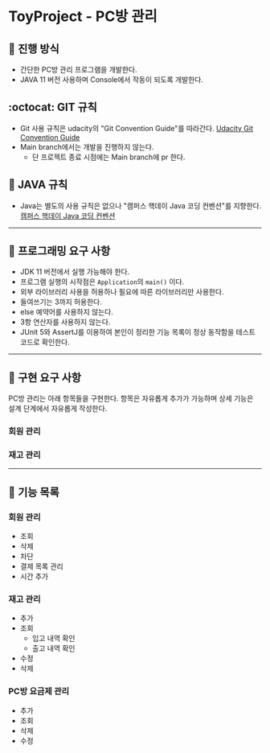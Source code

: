# ToyProject - PC방 관리

## :mag_right: 진행 방식

- 간단한 PC방 관리 프로그램을 개발한다.
- JAVA 11 버전 사용하며 Console에서 작동이 되도록 개발한다.

## :octocat: GIT 규칙
- Git 사용 규칙은 udacity의 "Git Convention Guide"를 따라간다. [Udacity Git Convention Guide](https://udacity.github.io/git-styleguide/)
- Main branch에서는 개발을 진행하지 않는다.
    - 단 프로젝트 종료 시점에는 Main branch에 pr 한다.

## :seedling: JAVA 규칙
- Java는 별도의 사용 규칙은 없으나 "캠퍼스 핵데이 Java 코딩 컨벤션"를 지향한다. [캠퍼스 핵데이 Java 코딩 컨벤션](https://github.com/naver/hackday-conventions-java)

---
## :dart: 프로그래밍 요구 사항
- JDK 11 버전에서 실행 가능해야 한다.
- 프로그램 실행의 시작점은 `Application`의 `main()` 이다.
- 외부 라이브러리 사용을 허용하나 필요에 따른 라이브러리만 사용한다.
- 들여쓰기는 3까지 허용한다.
- else 예약어를 사용하지 않는다.
- 3항 연산자를 사용하지 않는다.
- JUnit 5와 AssertJ를 이용하여 본인이 정리한 기능 목록이 정상 동작함을 테스트 코드로 확인한다.

---
## :rocket: 구현 요구 사항
PC방 관리는 아래 항목들을 구현한다.
항목은 자유롭게 추가가 가능하며 상세 기능은 설계 단계에서 자유롭게 작성한다.

### 회원 관리

### 재고 관리

---

## :rocket: 기능 목록

### 회원 관리
- 조회
- 삭제
- 차단
- 결제 목록 관리
- 시간 추가

### 재고 관리
- 추가
- 조회
  - 입고 내역 확인
  - 출고 내역 확인
- 수정
- 삭제

### PC방 요금제 관리
- 추가
- 조회
- 삭제
- 수정